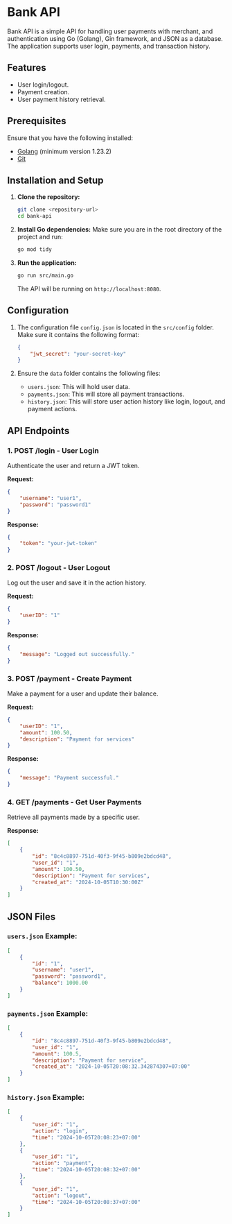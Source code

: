 
# Bank API

Bank API is a simple API for handling user payments with merchant, and authentication using Go (Golang), Gin framework, and JSON as a database. The application supports user login, payments, and transaction history.

## Features
- User login/logout.
- Payment creation.
- User payment history retrieval.

## Prerequisites

Ensure that you have the following installed:
- [Golang](https://golang.org/doc/install) (minimum version 1.23.2)
- [Git](https://git-scm.com/)

## Installation and Setup

1. **Clone the repository:**
   ```bash
   git clone <repository-url>
   cd bank-api
   ```

2. **Install Go dependencies:**
   Make sure you are in the root directory of the project and run:
   ```bash
   go mod tidy
   ```

3. **Run the application:**
   ```bash
   go run src/main.go
   ```

   The API will be running on `http://localhost:8080`.

## Configuration

1. The configuration file `config.json` is located in the `src/config` folder. Make sure it contains the following format:
   ```json
   {
       "jwt_secret": "your-secret-key"
   }
   ```

2. Ensure the `data` folder contains the following files:
   - `users.json`: This will hold user data.
   - `payments.json`: This will store all payment transactions.
   - `history.json`: This will store user action history like login, logout, and payment actions.

## API Endpoints

### 1. **POST /login** - User Login
   Authenticate the user and return a JWT token.

   **Request:**
   ```json
   {
       "username": "user1",
       "password": "password1"
   }
   ```

   **Response:**
   ```json
   {
       "token": "your-jwt-token"
   }
   ```

### 2. **POST /logout** - User Logout
   Log out the user and save it in the action history.

   **Request:**
   ```json
   {
       "userID": "1"
   }
   ```

   **Response:**
   ```json
   {
       "message": "Logged out successfully."
   }
   ```

### 3. **POST /payment** - Create Payment
   Make a payment for a user and update their balance.

   **Request:**
   ```json
   {
       "userID": "1",
       "amount": 100.50,
       "description": "Payment for services"
   }
   ```

   **Response:**
   ```json
   {
       "message": "Payment successful."
   }
   ```

### 4. **GET /payments** - Get User Payments
   Retrieve all payments made by a specific user.

   **Response:**
   ```json
   [
       {
           "id": "8c4c8897-751d-40f3-9f45-b809e2bdcd48",
           "user_id": "1",
           "amount": 100.50,
           "description": "Payment for services",
           "created_at": "2024-10-05T10:30:00Z"
       }
   ]
   ```

## JSON Files

### `users.json` Example:
```json
[
    {
        "id": "1",
        "username": "user1",
        "password": "password1",
        "balance": 1000.00
    }
]
```

### `payments.json` Example:
```json
[
    {
        "id": "8c4c8897-751d-40f3-9f45-b809e2bdcd48",
        "user_id": "1",
        "amount": 100.5,
        "description": "Payment for service",
        "created_at": "2024-10-05T20:08:32.342874307+07:00"
    }
]
```

### `history.json` Example:
```json
[
    {
        "user_id": "1",
        "action": "login",
        "time": "2024-10-05T20:08:23+07:00"
    },
    {
        "user_id": "1", 
        "action": "payment", 
        "time": "2024-10-05T20:08:32+07:00"
    },
    {
        "user_id": "1",
        "action": "logout",
        "time": "2024-10-05T20:08:37+07:00"
    }
]
```

